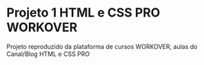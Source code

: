 # Projeto 1 HTML e CSS  PRO WORKOVER
 Projeto reproduzido da plataforma de cursos WORKOVER, aulas do Canal/Blog HTML e CSS PRO
